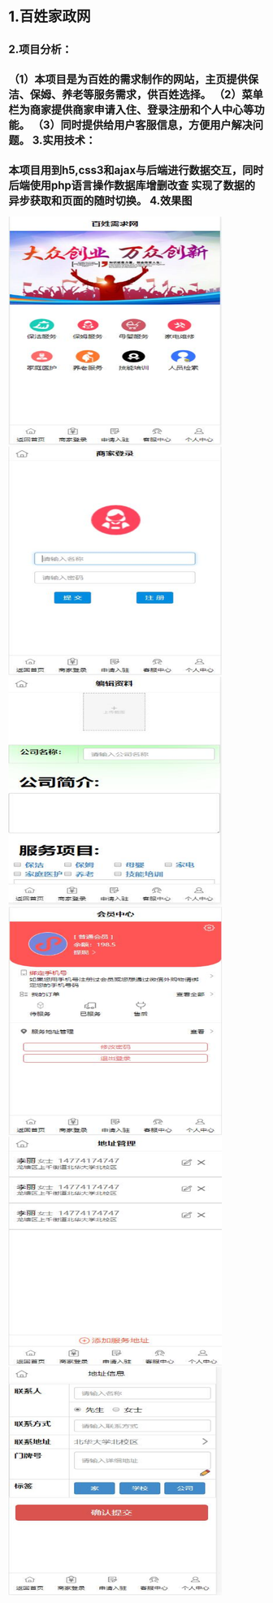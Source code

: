 1.百姓家政网
========
2.项目分析：
--------
（1）本项目是为百姓的需求制作的网站，主页提供保洁、保姆、养老等服务需求，供百姓选择。
（2）菜单栏为商家提供商家申请入住、登录注册和个人中心等功能。
（3）同时提供给用户客服信息，方便用户解决问题。
3.实用技术：
--------
本项目用到h5,css3和ajax与后端进行数据交互，同时后端使用php语言操作数据库增删改查
实现了数据的异步获取和页面的随时切换。
4.效果图
--------
<img src="images/1.jpg" width="420" height="450">    <img src="images/2.jpg" width="420" height="450">
<img src="images/3.jpg" width="420" height="450">    <img src="images/4.jpg" width="420" height="450">
<img src="images/5.jpg" width="420" height="450">    <img src="images/6.jpg" width="420" height="450">
